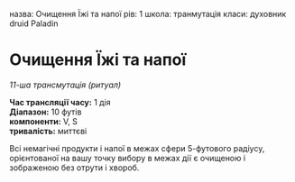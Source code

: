 назва: Очищення Їжі та напої рів: 1 школа: транмутація класи: духовник druid Paladin

# Очищення Їжі та напої
_11-ша трансмутація (ритуал)_

**Час трансляції часу:** 1 дія    
**Діапазон:** 10 футів    
**компоненти:** V, S    
**тривалість:** миттєві

Всі немагічні продукти і напої в межах сфери 5-футового радіусу, орієнтованої на вашу точку вибору в межах дії є очищеною і зображеною без отрути і хвороб.